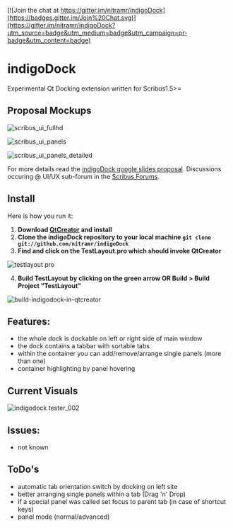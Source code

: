 [![Join the chat at https://gitter.im/nitramr/indigoDock](https://badges.gitter.im/Join%20Chat.svg)](https://gitter.im/nitramr/indigoDock?utm_source=badge&utm_medium=badge&utm_campaign=pr-badge&utm_content=badge)
# indigoDock 
Experimental Qt Docking extension written for Scribus1.5>= 

## Proposal Mockups
![scribus_ui_fullhd](https://cloud.githubusercontent.com/assets/4140247/10866901/27f00cba-8014-11e5-91f8-8894712e08ce.png)

![scribus_ui_panels](https://cloud.githubusercontent.com/assets/4140247/10866907/6fe10a9c-8014-11e5-9d46-8fd4ec9ecc33.png)

![scribus_ui_panels_detailed](https://cloud.githubusercontent.com/assets/4140247/10866918/5d8ae97a-8015-11e5-85ad-a27eeaaad4ce.png)

For more details read the [indigoDock google slides proposal](https://goo.gl/T4gFd5). Discussions occuring @ UI/UX sub-forum in the [Scribus Forums](http://forums.scribus.net/index.php/topic,1617.0.html).  

## Install
Here is how you run it:  
1. **Download [QtCreator](http://www.qt.io/download-open-source/) and install**  
2. **Clone the indigoDock repository to your local machine ```git clone git://github.com/nitramr/indigoDock```**
3. **Find and click on the TestLayout.pro which should invoke QtCreator** 
 
![testlayout pro](https://cloud.githubusercontent.com/assets/4140247/10866360/21cef028-7ff9-11e5-8c4c-e0e86c682868.png) 
 
4. **Build TestLayout by clicking on the green arrow OR Build > Build Project "TestLayout"**  

![build-indigodock-in-qtcreator](https://cloud.githubusercontent.com/assets/4140247/10866388/01e7e67e-7ffa-11e5-852c-0176e022c647.jpg)  

## Features:
* the whole dock is dockable on left or right side of main window  
* the dock contains a tabbar with sortable tabs  
* within the container you can add/remove/arrange single panels (more than one)
* container highlighting by panel hovering

## Current Visuals
![indigodock tester_002](https://cloud.githubusercontent.com/assets/15112256/11666883/e7e91a14-9dee-11e5-9c43-4b0a2c84af70.png)

## Issues:
* not known

## ToDo's
* automatic tab orientation switch by docking on left site
* better arranging single panels within a tab (Drag 'n' Drop)
* if a special panel was called set focus to parent tab (in case of shortcut keys)
* panel mode (normal/advanced)
